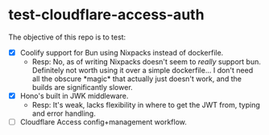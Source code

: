# test-cloudflare-access-auth

The objective of this repo is to test:
- [x] Coolify support for Bun using Nixpacks instead of dockerfile.
    - Resp: No, as of writing Nixpacks doesn't seem to _really_ support bun. Definitely not worth using it over a simple dockerfile... I don't need all the obscure \*magic* that actually just doesn't work, and the builds are significantly slower.
- [x] Hono's built in JWK middleware.
    - Resp: It's weak, lacks flexibility in where to get the JWT from, typing and error handling.
- [ ] Cloudflare Access config+management workflow.
